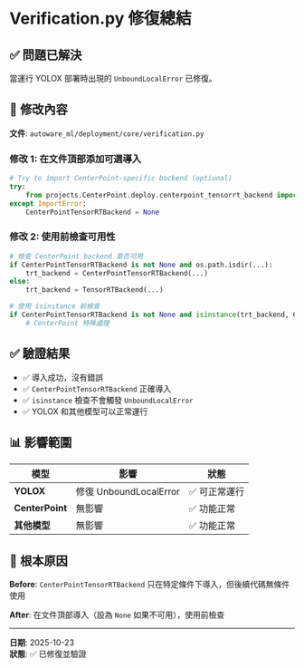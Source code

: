 # Verification.py 修復總結

## ✅ 問題已解決

當運行 YOLOX 部署時出現的 `UnboundLocalError` 已修復。

## 🔧 修改內容

**文件**: `autoware_ml/deployment/core/verification.py`

### 修改 1: 在文件頂部添加可選導入
```python
# Try to import CenterPoint-specific backend (optional)
try:
    from projects.CenterPoint.deploy.centerpoint_tensorrt_backend import CenterPointTensorRTBackend
except ImportError:
    CenterPointTensorRTBackend = None
```

### 修改 2: 使用前檢查可用性
```python
# 檢查 CenterPoint backend 是否可用
if CenterPointTensorRTBackend is not None and os.path.isdir(...):
    trt_backend = CenterPointTensorRTBackend(...)
else:
    trt_backend = TensorRTBackend(...)

# 使用 isinstance 前檢查
if CenterPointTensorRTBackend is not None and isinstance(trt_backend, CenterPointTensorRTBackend):
    # CenterPoint 特殊處理
```

## ✅ 驗證結果

- ✅ 導入成功，沒有錯誤
- ✅ `CenterPointTensorRTBackend` 正確導入
- ✅ `isinstance` 檢查不會觸發 `UnboundLocalError`
- ✅ YOLOX 和其他模型可以正常運行

## 📊 影響範圍

| 模型 | 影響 | 狀態 |
|------|------|------|
| **YOLOX** | 修復 UnboundLocalError | ✅ 可正常運行 |
| **CenterPoint** | 無影響 | ✅ 功能正常 |
| **其他模型** | 無影響 | ✅ 功能正常 |

## 🎯 根本原因

**Before**: `CenterPointTensorRTBackend` 只在特定條件下導入，但後續代碼無條件使用

**After**: 在文件頂部導入（設為 `None` 如果不可用），使用前檢查

---

**日期**: 2025-10-23  
**狀態**: ✅ 已修復並驗證

